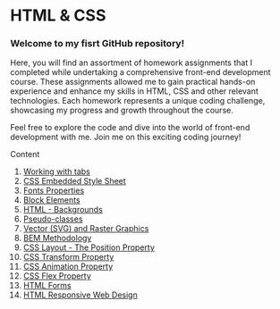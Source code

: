 <h1>HTML & CSS</h1>
<h3>Welcome to my fisrt GitHub repository!</h3>
Here, you will find an assortment of homework assignments that I completed while undertaking a comprehensive front-end development course. These assignments allowed me to gain practical hands-on experience and enhance my skills in HTML, CSS and other relevant technologies. Each homework represents a unique coding challenge, showcasing my progress and growth throughout the course.

Feel free to explore the code and dive into the world of front-end development with me. Join me on this exciting coding journey!

Content
1. <a href="https://github.com/LubomirPasko/HTML-CSS/blob/main/2_intro_tags/README.md">Working with tabs</a>
2. <a href="https://github.com/LubomirPasko/HTML-CSS/blob/main/3_embeddedness_css-syntax/README.md">CSS Embedded Style Sheet</a>
3. <a href="https://github.com/LubomirPasko/HTML-CSS/blob/main/4_fonts_properties/README.md)">Fonts Properties</a>
4. <a href="https://github.com/LubomirPasko/HTML-CSS/blob/main/5_block_properties/README.md">Block Elements</a>
5. <a href="https://github.com/LubomirPasko/HTML-CSS/tree/main/7_background#readme">HTML - Backgrounds</a>
6. <a href="https://github.com/LubomirPasko/HTML-CSS/blob/main/8_pseudo_clases/README.md">Pseudo-classes</a>
7. <a href="https://github.com/LubomirPasko/HTML-CSS/blob/main/9_graphics/README.md">Vector (SVG) and Raster Graphics</a>
8. <a href="https://github.com/LubomirPasko/HTML-CSS/tree/main/10_bem_methodology#readme">BEM Methodology</a>
9. <a href="https://github.com/LubomirPasko/HTML-CSS/tree/main/11_position#readme">CSS Layout - The Position Property</a>
10. <a href="https://github.com/LubomirPasko/HTML-CSS/blob/main/12_transform/README.md">CSS Transform Property</a>
11. <a href="https://github.com/LubomirPasko/HTML-CSS/tree/main/13_animation/README.md">CSS Animation Property</a>
12. <a href="https://github.com/LubomirPasko/HTML-CSS/blob/main/14_flex/README.md">CSS Flex Property</a>
13. <a href="https://github.com/LubomirPasko/HTML-CSS/blob/main/16_forms/README.md">HTML Forms</a>
14. <a href="https://github.com/LubomirPasko/HTML-CSS/blob/main/17_adaptive/README.md">HTML Responsive Web Design</a>

